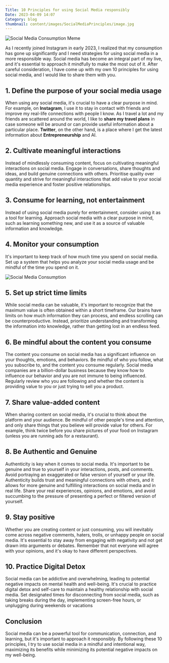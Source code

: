 ```yaml
---
Title: 10 Principles for using Social Media responsibly
Date: 2023-04-09 14:07
Category: blog
thumbnail: content/images/SocialMediaPrinciples/image.jpg
---
```


<img src="{static}/images/SocialMediaPrinciples/social-media-meme.png" alt="Social Media Consumption Meme" style="max-width:100%;">

As I recently joined Instagram in early 2023, I realized that my consumption has gone up significantly and I need strategies for using social media in a more responsible way. Social media has become an integral part of my live, and it's essential to approach it mindfully to make the most out of it. After careful consideration, I have come up with my own 10 principles for using social media, and I would like to share them with you.

## 1. Define the purpose of your social media usage

When using any social media, it's crucial to have a clear purpose in mind. For example, on **Instagram**, I use it to stay in contact with friends and improve my real-life connections with people I know. As I travel a lot and my friends are scattered around the world, I like to **share my travel plans** in case someone will be around or can provide useful information about a particular place. **Twitter**, on the other hand, is a place where I get the latest information about **Entrepreneurship** and AI.

## 2. Cultivate meaningful interactions

Instead of mindlessly consuming content, focus on cultivating meaningful interactions on social media. Engage in conversations, share thoughts and ideas, and build genuine connections with others. Prioritise quality over quantity and strive for meaningful interactions that add value to your social media experience and foster positive relationships.

## 3. Consume for learning, not entertainment

Instead of using social media purely for entertainment, consider using it as a tool for learning. Approach social media with a clear purpose in mind, such as learning something new, and use it as a source of valuable information and knowledge.

## 4. Monitor your consumption

It's important to keep track of how much time you spend on social media. Set up a system that helps you analyze your social media usage and be mindful of the time you spend on it.

<img src="{static}/images/SocialMediaPrinciples/social-media-consumption.jpeg" alt="Social Media Consumption" style="max-width:100%;">

## 5. Set up strict time limits

While social media can be valuable, it's important to recognize that the maximum value is often obtained within a short timeframe. Our brains have limits on how much information they can process, and endless scrolling can be counterproductive. Instead, prioritize understanding and transforming the information into knowledge, rather than getting lost in an endless feed.

## 6. Be mindful about the content you consume

The content you consume on social media has a significant influence on your thoughts, emotions, and behaviors. Be mindful of who you follow, what you subscribe to, and the content you consume regularly. Social media companies are a billion-dollar business because they know how to influence our behavior and you are not immune to being influenced. Regularly review who you are following and whether the content is providing value to you or just trying to sell you a product.

## 7. Share value-added content

When sharing content on social media, it's crucial to think about the platform and your audience. Be mindful of other people's time and attention, and only share things that you believe will provide value for others. For example, think twice before you share pictures of your food on Instagram (unless you are running ads for a restaurant).

## 8. Be Authentic and Genuine

Authenticity is key when it comes to social media. It's important to be genuine and true to yourself in your interactions, posts, and comments. Avoid portraying an exaggerated or false version of yourself or your life. Authenticity builds trust and meaningful connections with others, and it allows for more genuine and fulfilling interactions on social media and in real life. Share your real experiences, opinions, and emotions, and avoid succumbing to the pressure of presenting a perfect or filtered version of yourself.

## 9. Stay positive

Whether you are creating content or just consuming, you will inevitably come across negative comments, haters, trolls, or unhappy people on social media. It's essential to stay away from engaging with negativity and not get drawn into arguments or debates. Remember that not everyone will agree with your opinions, and it's okay to have different perspectives.

## 10. Practice Digital Detox

Social media can be addictive and overwhelming, leading to potential negative impacts on mental health and well-being. It's crucial to practice digital detox and self-care to maintain a healthy relationship with social media. Set designated times for disconnecting from social media, such as taking breaks during the day, implementing screen-free hours, or unplugging during weekends or vacations

## Conclusion

Social media can be a powerful tool for communication, connection, and learning, but it's important to approach it responsibly. By following these 10 principles, I try to use social media in a mindful and intentional way, maximizing its benefits while minimizing its potential negative impacts on my well-being.
